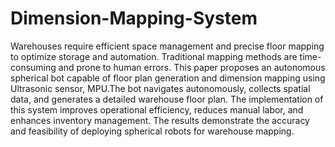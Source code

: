 # Dimension-Mapping-System
Warehouses require efficient space management and precise floor mapping to optimize storage and automation. Traditional mapping methods are time-consuming and prone to human errors. This paper proposes an autonomous spherical bot capable of floor plan generation and dimension mapping using Ultrasonic sensor, MPU.The bot navigates autonomously, collects spatial data, and generates a detailed warehouse floor plan. The implementation of this system improves operational efficiency, reduces manual labor, and enhances inventory management. The results demonstrate the accuracy and feasibility of deploying spherical robots for warehouse mapping. 

